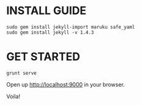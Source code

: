 # INSTALL GUIDE

    sudo gem install jekyll-import maruku safe_yaml
    sudo gem install jekyll -v 1.4.3

# GET STARTED

    grunt serve

Open up [http://localhost:9000](http://localhost:9000) in your browser.

Voila!
